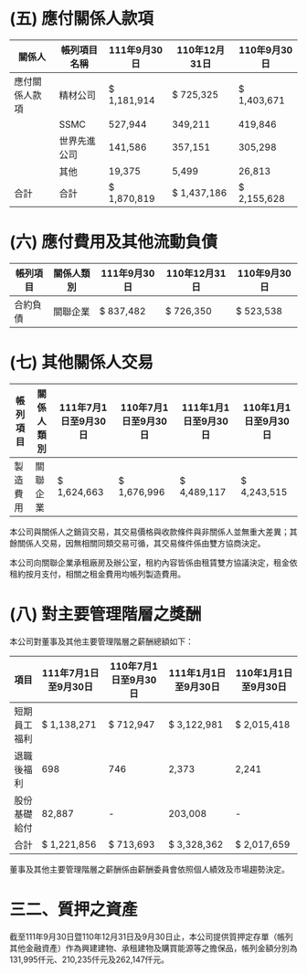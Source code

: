 # (五) 應付關係人款項

|關係人|帳列項目名稱|111年9月30日|110年12月31日|110年9月30日|
|---|---|---|---|---|
|應付關係人款項|精材公司|$ 1,181,914|$ 725,325|$ 1,403,671|
| |SSMC|527,944|349,211|419,846|
| |世界先進公司|141,586|357,151|305,298|
| |其他|19,375|5,499|26,813|
|合計|合計|$ 1,870,819|$ 1,437,186|$ 2,155,628|

# (六) 應付費用及其他流動負債

|帳列項目|關係人類別|111年9月30日|110年12月31日|110年9月30日|
|---|---|---|---|---|
|合約負債|關聯企業|$ 837,482|$ 726,350|$ 523,538|

# (七) 其他關係人交易

|帳列項目|關係人類別|111年7月1日至9月30日|110年7月1日至9月30日|111年1月1日至9月30日|110年1月1日至9月30日|
|---|---|---|---|---|---|
|製造費用|關聯企業|$ 1,624,663|$ 1,676,996|$ 4,489,117|$ 4,243,515|

本公司與關係人之銷貨交易，其交易價格與收款條件與非關係人並無重大差異；其餘關係人交易，因無相關同類交易可循，其交易條件係由雙方協商決定。

本公司向關聯企業承租廠房及辦公室，租約內容皆係由租賃雙方協議決定，租金依租約按月支付，相關之租金費用均帳列製造費用。

# (八) 對主要管理階層之獎酬

本公司對董事及其他主要管理階層之薪酬總額如下：

|項目|111年7月1日至9月30日|110年7月1日至9月30日|111年1月1日至9月30日|110年1月1日至9月30日|
|---|---|---|---|---|
|短期員工福利|$ 1,138,271|$ 712,947|$ 3,122,981|$ 2,015,418|
|退職後福利|698|746|2,373|2,241|
|股份基礎給付|82,887|-|203,008|-|
|合計|$ 1,221,856|$ 713,693|$ 3,328,362|$ 2,017,659|

董事及其他主要管理階層之薪酬係由薪酬委員會依照個人績效及市場趨勢決定。

# 三二、質押之資產

截至111年9月30日暨110年12月31日及9月30日止，本公司提供質押定存單（帳列其他金融資產）作為興建建物、承租建物及購買能源等之擔保品，帳列金額分別為131,995仟元、210,235仟元及262,147仟元。